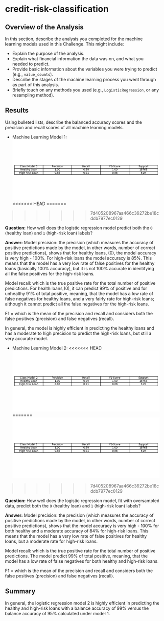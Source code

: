 # credit-risk-classification


## Overview of the Analysis




In this section, describe the analysis you completed for the machine learning models used in this Challenge. This might include:

* Explain the purpose of the analysis.
* Explain what financial information the data was on, and what you needed to predict.
* Provide basic information about the variables you were trying to predict (e.g., `value_counts`).
* Describe the stages of the machine learning process you went through as part of this analysis.
* Briefly touch on any methods you used (e.g., `LogisticRegression`, or any resampling method).

## Results

Using bulleted lists, describe the balanced accuracy scores and the precision and recall scores of all machine learning models.

* Machine Learning Model 1:
![Classification Report](./credit-risk/classification_report.png)
<<<<<<< HEAD
=======

>>>>>>> 7d405208967aa466c39272be18cddb7977ec0129


**Question:** How well does the logistic regression model predict both the `0` (healthy loan) and `1` (high-risk loan) labels?

**Answer:** 
Model precision: the precision (which measures the accuracy of positive predictions made by the model, in other words, number of correct positive predictions), shows that for healthy loans, (0), the model accuracy is very high - 100%. For high-risk loans the model accuracy is 85%. This means that the model has a very low rate of false positives for the healthy loans (basically 100% accuracy), but it is not 100% accurate in identifying all the false positives for the high-risk loans.

Model recall: which is the true positive rate for the total number of positive predictions. For health loans,(0), it can predict 99% of positive and for unhealthy 91% of total positive, meaning, that the model has a low rate of false negatives for healthy loans, and a very fairly rate for high-risk loans; although it cannot predict all the false negatives for the high-risk loans.

F1 = which is the mean of the precision and recall and considers both the false positives (precision) and false negatives (recall).

In general, the model is highly efficient in predicting the healthy loans and has a moderate to high precision to predict the high-risk loans, but still a very accurate model.


* Machine Learning Model 2:
<<<<<<< HEAD
![Classification Report](./credit-risk/classification_report2.png)
=======
![model2](classification_report.png)
>>>>>>> 7d405208967aa466c39272be18cddb7977ec0129

**Question:** How well does the logistic regression model, fit with oversampled data, predict both the `0` (healthy loan) and `1` (high-risk loan) labels?

**Answer:** 
Model precision: the precision (which measures the accuracy of positive predictions made by the model, in other words, number of correct positive predictions), shows that the model accuracy is very high - 100% for both healthy and a moderate accuracy of 84% for high-risk loans. This means that the model has a very low rate of false positives for healthy loans, but a moderate rate for high-risk loans.

Model recall: which is the true positive rate for the total number of positive predictions. The model predict 99% of total positive, meaning, that the model has a low rate of false negatives for both healthy and high-risk loans.

F1 = which is the mean of the precision and recall and considers both the false positives (precision) and false negatives (recall).


## Summary

In general, the logistic regression model 2 is highly efficient in predicting the healthy and high-risk loans with a balance accuracy of 99% versus the  balance accuracy of 95% calculated under model 1.
